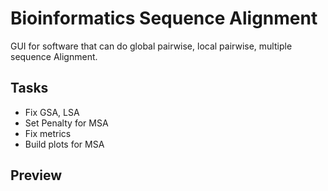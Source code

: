 # Bioinformatics Sequence Alignment

GUI for software that can do global pairwise, local pairwise, multiple sequence Alignment.

## Tasks

- Fix GSA, LSA
- Set Penalty for MSA
- Fix metrics
- Build plots for MSA

## Preview
